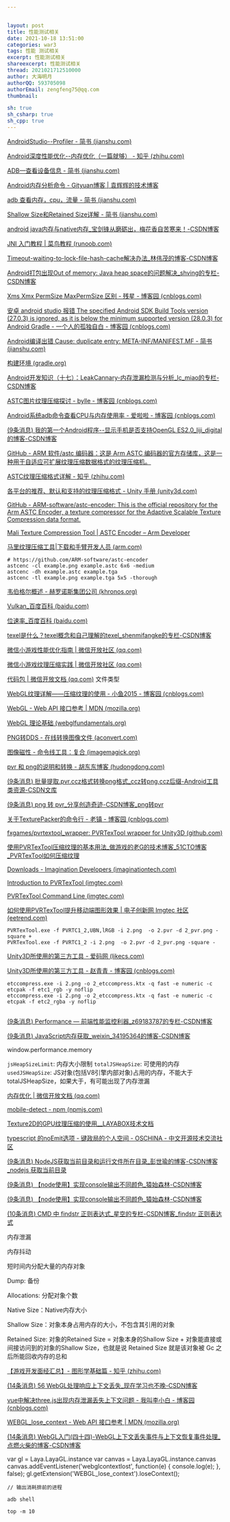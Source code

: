 ```yaml
---


layout: post
title: 性能测试相关
date: 2021-10-18 13:51:00
categories: war3
tags: 性能 测试相关
excerpt: 性能测试相关
shareexcerpt: 性能测试相关
thread: 2021021712510000
author: 大海明月
authorQQ: 593705098
authorEmail: zengfeng75@qq.com
thumbnail:

sh: true
sh_csharp: true
sh_cpp: true
---
```




[AndroidStudio--Profiler - 简书 (jianshu.com)](https://www.jianshu.com/p/81f6cc3d0932)

[Android深度性能优化--内存优化（一篇就够） - 知乎 (zhihu.com)](https://zhuanlan.zhihu.com/p/111436353)

[ADB—查看设备信息 - 简书 (jianshu.com)](https://www.jianshu.com/p/811741a2ad97)

[Android内存分析命令 - Gityuan博客 | 袁辉辉的技术博客](http://gityuan.com/2016/01/02/memory-analysis-command/)

[adb 查看内存，cpu，流量 - 简书 (jianshu.com)](https://www.jianshu.com/p/6eca57b5885e)

[Shallow Size和Retained Size详解 - 简书 (jianshu.com)](https://www.jianshu.com/p/851b5bb0a4d4)

[android java内存与native内存_宝剑锋从磨砺出，梅花香自苦寒来！-CSDN博客](https://blog.csdn.net/dajian790626/article/details/9453815?utm_medium=distribute.pc_relevant.none-task-blog-2~default~CTRLIST~default-3.no_search_link&depth_1-utm_source=distribute.pc_relevant.none-task-blog-2~default~CTRLIST~default-3.no_search_link)

[JNI 入门教程 | 菜鸟教程 (runoob.com)](https://www.runoob.com/w3cnote/jni-getting-started-tutorials.html)





[Timeout-waiting-to-lock-file-hash-cache解决办法_林伟茂的博客-CSDN博客](https://blog.csdn.net/weixin_42814000/article/details/107500661)

[Android打包出现Out of memory: Java heap space的问题解决_shving的专栏-CSDN博客](https://blog.csdn.net/shving/article/details/103271661)

[Xms Xmx PermSize MaxPermSize 区别 - 残星 - 博客园 (cnblogs.com)](https://www.cnblogs.com/mingforyou/p/2378143.html)

[安卓 android studio 报错 The specified Android SDK Build Tools version (27.0.3) is ignored, as it is below the minimum supported version (28.0.3) for Android Gradle - 一个人的孤独自白 - 博客园 (cnblogs.com)](https://www.cnblogs.com/-mrl/p/11130857.html)

[Android编译出错 Cause: duplicate entry: META-INF/MANIFEST.MF - 简书 (jianshu.com)](https://www.jianshu.com/p/88696b05182b)

[构建环境 (gradle.org)](https://docs.gradle.org/current/userguide/build_environment.html)

[Android开发知识（十七）：LeakCannary-内存泄漏检测与分析_lc_miao的专栏-CSDN博客](https://blog.csdn.net/lc_miao/article/details/86554617)

[ASTC图片纹理压缩探讨 - bylle - 博客园 (cnblogs.com)](https://www.cnblogs.com/bylle/p/12212823.html)

[Android系统adb命令查看CPU与内存使用率 - 爱啦啦 - 博客园 (cnblogs.com)](https://www.cnblogs.com/wucaiyun1/p/6559565.html)

[(9条消息) 我的第一个Android程序--显示手机是否支持OpenGL ES2.0_liji_digital的博客-CSDN博客](https://blog.csdn.net/liji_digital/article/details/79326696)



[GitHub - ARM 软件/astc 编码器：这是 Arm ASTC 编码器的官方存储库，这是一种用于自适应可扩展纹理压缩数据格式的纹理压缩机。](https://github.com/ARM-software/astc-encoder)

[ASTC纹理压缩格式详解 - 知乎 (zhihu.com)](https://zhuanlan.zhihu.com/p/158740249)

[各平台的推荐、默认和支持的纹理压缩格式 - Unity 手册 (unity3d.com)](https://docs.unity3d.com/cn/current/Manual/class-TextureImporterOverride.html)

[GitHub - ARM-software/astc-encoder: This is the official repository for the Arm ASTC Encoder, a texture compressor for the Adaptive Scalable Texture Compression data format.](https://github.com/ARM-software/astc-encoder)

[Mali Texture Compression Tool | ASTC Encoder – Arm Developer](https://developer.arm.com/tools-and-software/graphics-and-gaming/mali-texture-compression-tool/astc-encoder)

[马里纹理压缩工具|下载和手臂开发人员 (arm.com)](https://developer.arm.com/tools-and-software/graphics-and-gaming/mali-texture-compression-tool/downloads)



```
# https://github.com/ARM-software/astc-encoder
astcenc -cl example.png example.astc 6x6 -medium
astcenc -dh example.astc example.tga
astcenc -tl example.png example.tga 5x5 -thorough
```







[韦伯格尔概述 - 赫罗诺斯集团公司 (khronos.org)](https://www.khronos.org/webgl/)

[Vulkan_百度百科 (baidu.com)](https://baike.baidu.com/item/Vulkan/17543632?fr=aladdin)

[位速率_百度百科 (baidu.com)](https://baike.baidu.com/item/位速率/12715320)

[texel是什么？texel概念和自己理解的texel_shenmifangke的专栏-CSDN博客](https://blog.csdn.net/shenmifangke/article/details/56676471)



[微信小游戏性能优化指南 | 微信开放社区 (qq.com)](https://developers.weixin.qq.com/community/minigame/doc/000806f38504b0147289a102c5bc04)

[微信小游戏纹理压缩实践 | 微信开放社区 (qq.com)](https://developers.weixin.qq.com/community/minigame/doc/0002a69c534c88d388693f5a756804)

[代码包 | 微信开放文档 (qq.com)](https://developers.weixin.qq.com/minigame/dev/guide/framework/code-package.html#文件类型) 文件类型



[WebGL纹理详解——压缩纹理的使用 - 小鱼2015 - 博客园 (cnblogs.com)](https://www.cnblogs.com/xyptechnology/p/12784668.html)

[WebGL - Web API 接口参考 | MDN (mozilla.org)](https://developer.mozilla.org/zh-CN/docs/Web/API/WebGL_API#webgl_2)

[WebGL 理论基础 (webglfundamentals.org)](https://webglfundamentals.org/webgl/lessons/zh_cn/)



[PNG转DDS - 在线转换图像文件 (aconvert.com)](https://www.aconvert.com/cn/image/png-to-dds/)



[图像磁性 - 命令线工具：复合 (imagemagick.org)](https://imagemagick.org/script/composite.php)



[pvr 和 png的说明和转换 - 胡东东博客 (hudongdong.com)](https://blog.hudongdong.com/skill/122.html)

[(9条消息) 批量提取.pvr.ccz格式转换png格式_ccz转png,ccz后缀-Android工具类资源-CSDN文库](https://download.csdn.net/download/qq_16763777/7534503?spm=1001.2101.3001.5697)

[(9条消息) png 转 pvr_分享创造奇迹-CSDN博客_png转pvr](https://blog.csdn.net/Yinyangyuan/article/details/77105064?spm=1001.2101.3001.6650.2&utm_medium=distribute.pc_relevant.none-task-blog-2~default~OPENSEARCH~default-2.no_search_link&depth_1-utm_source=distribute.pc_relevant.none-task-blog-2~default~OPENSEARCH~default-2.no_search_link)

[关于TexturePacker的命令行 - 老镇 - 博客园 (cnblogs.com)](https://www.cnblogs.com/sandal1980/articles/3904623.html)

[fxgames/pvrtextool_wrapper: PVRTexTool wrapper for Unity3D (github.com)](https://github.com/fxgames/pvrtextool_wrapper)

[使用PVRTexTool压缩纹理的基本用法_做游戏的老G的技术博客_51CTO博客_PVRTexTool如何压缩纹理](https://blog.51cto.com/goldlion/1539215)

[Downloads - Imagination Developers (imaginationtech.com)](https://developer.imaginationtech.com/downloads/)

[Introduction to PVRTexTool (imgtec.com)](https://docs.imgtec.com/oxy_ex-2/UtilitiesSrc/PVRTexTool/Documentation/PVRTexTool_Manual/topics/pvrtextool_introduction.html?__hstc=83658185.f554388c38954a9b04e6a61f36df0756.1635407087454.1635407087454.1635407087454.1&__hssc=83658185.5.1635407087454&__hsfp=1675283027)

[PVRTexTool Command Line (imgtec.com)](https://docs.imgtec.com/oxy_ex-2/UtilitiesSrc/PVRTexTool/Documentation/PVRTexTool_Manual/topics/pvrtextool_commandline.html)

[如何使用PVRTexTool提升移动端图形效果 | 电子创新网 Imgtec 社区 (eetrend.com)](http://imgtec.eetrend.com/content/2020/100050623.html)



```
PVRTexTool.exe -f PVRTC1_2,UBN,lRGB -i 2.png  -o 2.pvr -d 2_pvr.png -square +
PVRTexTool.exe -f PVRTC1_2 -i 2.png  -o 2.pvr -d 2_pvr.png -square -
```



[Unity3D所使用的第三方工具 - 爱码网 (likecs.com)](https://www.likecs.com/show-426933.html)

[Unity3D所使用的第三方工具 - 赵青青 - 博客园 (cnblogs.com)](https://www.cnblogs.com/zhaoqingqing/p/5651776.html)





```
etccompress.exe -i 2.png -o 2_etccompress.ktx -q fast -e numeric -c etcpak -f etc1_rgb -y noflip
etccompress.exe -i 2.png -o 2_etccompress.ktx -q fast -e numeric -c etcpak -f etc2_rgba -y noflip
 
```





[(9条消息) Performance — 前端性能监控利器_z69183787的专栏-CSDN博客](https://blog.csdn.net/z69183787/article/details/78513819)

[(9条消息) JavaScript内存获取_weixin_34195364的博客-CSDN博客](https://blog.csdn.net/weixin_34195364/article/details/91423220)

window.performance.memory

`jsHeapSizeLimit`: 内存大小限制
`totalJSHeapSize`: 可使用的内存
`usedJSHeapSize`: JS对象(包括V8引擎内部对象)占用的内存，不能大于totalJSHeapSize，如果大于，有可能出现了内存泄漏



[内存优化 | 微信开放文档 (qq.com)](https://developers.weixin.qq.com/minigame/dev/guide/best-practice/memory.html)

[mobile-detect - npm (npmjs.com)](https://www.npmjs.com/package/mobile-detect)

[Texture2D的GPU纹理压缩的使用__LAYABOX技术文档](https://ldc2.layabox.com/doc/?nav=zh-ts-4-14-7)





[typescript 的noEmit选项 - 键政局的个人空间 - OSCHINA - 中文开源技术交流社区](https://my.oschina.net/u/4564900/blog/4893389)

[(9条消息) NodeJS获取当前目录和运行文件所在目录_彭世瑜的博客-CSDN博客_nodejs 获取当前目录](https://blog.csdn.net/mouday/article/details/105325635)

[(9条消息) 【node使用】实现console输出不同颜色_猿始森林-CSDN博客](https://blog.csdn.net/guang_s/article/details/90380581)

[(9条消息) 【node使用】实现console输出不同颜色_猿始森林-CSDN博客](https://blog.csdn.net/guang_s/article/details/90380581)



[(10条消息) CMD 中 findstr 正则表达式_星空的专栏-CSDN博客_findstr 正则表达式](https://blog.csdn.net/chaofanwei/article/details/13621435)



内存泄漏

内存抖动

短时间内分配大量的内存对象



Dump: 备份

Allocations: 分配对象个数

Native Size：Native内存大小

Shallow Size：对象本身占用内存的大小，不包含其引用的对象

Retained Size: 对象的Retained Size = 对象本身的Shallow Size + 对象能直接或间接访问到的对象的Shallow Size，也就是说 Retained Size 就是该对象被 Gc 之后所能回收内存的总和





[【游戏开发面经汇总】- 图形学基础篇 - 知乎 (zhihu.com)](https://zhuanlan.zhihu.com/p/430541328)





[(14条消息) 56 WebGL处理响应上下文丢失_现在学习也不晚-CSDN博客](https://blog.csdn.net/qq_30100043/article/details/74127228)

[vue中解决three.js出现内存泄漏丢失上下文问题 - 我叫李小白 - 博客园 (cnblogs.com)](https://www.cnblogs.com/lichuankai/p/10944686.html)

[WEBGL_lose_context - Web API 接口参考 | MDN (mozilla.org)](https://developer.mozilla.org/zh-CN/docs/Web/API/WEBGL_lose_context)

[(14条消息) WebGL入门(四十四)-WebGL上下文丢失事件与上下文恢复事件处理_点燃火柴的博客-CSDN博客](https://blog.csdn.net/qw8704149/article/details/117201417)



var gl = Laya.LayaGL.instance var canvas = Laya.LayaGL.instance.canvas canvas.addEventListener('webglcontextlost', function(e) {  console.log(e); }, false); gl.getExtension('WEBGL_lose_context').loseContext();



```shell
// 输出消耗排前的进程

adb shell

top -m 10
```





